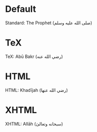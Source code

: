 # Default




Standard: The Prophet (صلى الله عليه وسلم)

# TeX





TeX: Abū Bakr (رضي الله عنه)

# HTML





HTML: Khadījah (رضي الله عنها)

# XHTML





XHTML: Allāh (سبحانه وتعالىٰ)
